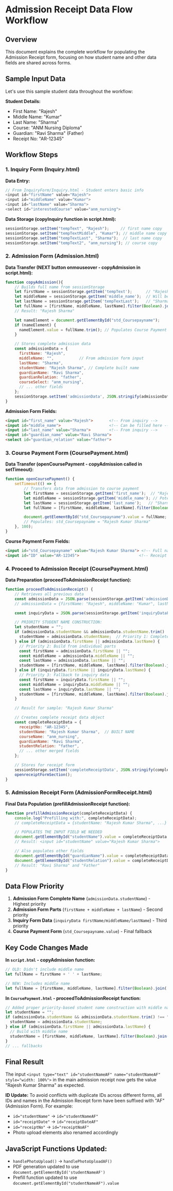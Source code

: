 # Admission Receipt Data Flow Workflow

## Overview
This document explains the complete workflow for populating the Admission Receipt form, focusing on how student name and other data fields are shared across forms.

## Sample Input Data
Let's use this sample student data throughout the workflow:

**Student Details:**
- First Name: "Rajesh"
- Middle Name: "Kumar"
- Last Name: "Sharma"
- Course: "ANM Nursing Diploma"
- Guardian: "Ravi Sharma" (Father)
- Receipt No: "AR-12345"

## Workflow Steps

### 1. Inquiry Form (Inquiry.html)
**Data Entry:**
```javascript
// From InquiryForm/Inquiry.html - Student enters basic info
<input id="firstName" value="Rajesh">
<input id="middleName" value="Kumar">
<input id="lastName" value="Sharma">
<select id="interestedCourse" value="anm_nursing">
```

**Data Storage (copyInquiry function in script.html):**
```javascript
sessionStorage.setItem("tempText", "Rajesh");     // first name copy
sessionStorage.setItem("tempTextMiddle", "Kumar"); // middle name copy
sessionStorage.setItem("tempTextLast", "Sharma");  // last name copy
sessionStorage.setItem("tempText2", "anm_nursing"); // course copy
```

### 2. Admission Form (Admission.html)
**Data Transfer (NEXT button onmouseover - copyAdmission in script.html):**
```javascript
function copyAdmission(){
    // Builds full name from sessionStorage
    let firstName = sessionStorage.getItem('tempText');      // "Rajesh"
    let middleName = sessionStorage.getItem('middle_name');  // Will be null initially
    let lastName = sessionStorage.getItem('tempTextLast');   // "Sharma"
    let fullName = [firstName, middleName, lastName].filter(Boolean).join(' ');
    // Result: "Rajesh Sharma"

    let nameElement = document.getElementById("std_Coursepayname");
    if (nameElement) {
      nameElement.value = fullName.trim(); // Populates Course Payment student name
    }

    // Stores complete admission data
    const admissionData = {
      firstName: "Rajesh",
      middleName: "",           // From admission form input
      lastName: "Sharma",
      studentName: "Rajesh Sharma", // Complete built name
      guardianName: "Ravi Sharma",
      guardianRelation: "father",
      courseSelect: "anm_nursing",
      // ... other fields
    };
    sessionStorage.setItem('admissionData', JSON.stringify(admissionData));
}
```

**Admission Form Fields:**
```html
<input id="first_name" value="Rajesh">       <!-- From inquiry -->
<input id="middle_name">                     <!-- Can be filled here -->
<input id="last_name" value="Sharma">        <!-- From inquiry -->
<input id="guardian_name" value="Ravi Sharma">
<select id="guardian_relation" value="father">
```

### 3. Course Payment Form (CoursePayment.html)
**Data Transfer (openCoursePayment - copyAdmission called in setTimeout):**
```javascript
function openCoursePayment() {
    setTimeout(() => {
        // Transfers data from admission to course payment
        let firstName = sessionStorage.getItem('first_name');  // "Rajesh"
        let middleName = sessionStorage.getItem('middle_name'); // Potentially "Kumar" here
        let lastName = sessionStorage.getItem('last_name');   // "Sharma"
        let fullName = [firstName, middleName, lastName].filter(Boolean).join(' ');

        document.getElementById("std_Coursepayname").value = fullName;
        // Populates: std_Coursepayname = "Rajesh Kumar Sharma"
    }, 100);
}
```

**Course Payment Form Fields:**
```html
<input id="std_Coursepayname" value="Rajesh Kumar Sharma"> <!-- Full name -->
<input id="ID" value="AR-12345">                          <!-- Receipt number -->
```

### 4. Proceed to Admission Receipt (CoursePayment.html)
**Data Preparation (proceedToAdmissionReceipt function):**
```javascript
function proceedToAdmissionReceipt() {
    // Retrieves all previous data
    const admissionData = JSON.parse(sessionStorage.getItem('admissionData') || '{}');
    // admissionData = {firstName: "Rajesh", middleName: "Kumar", lastName: "Sharma", studentName: "Rajesh Kumar Sharma", ...}

    const inquiryData = JSON.parse(sessionStorage.getItem('inquiryDataForAdmission') || '{}');

    // PRIORITY STUDENT NAME CONSTRUCTION:
    let studentName = "";
    if (admissionData.studentName && admissionData.studentName.trim() !== "") {
      studentName = admissionData.studentName;  // Priority 1: Complete studentName
    } else if (admissionData.firstName || admissionData.lastName) {
      // Priority 2: Build from individual parts
      const firstName = admissionData.firstName || "";
      const middleName = admissionData.middleName || "";
      const lastName = admissionData.lastName || "";
      studentName = [firstName, middleName, lastName].filter(Boolean).join(" ");
    } else if (inquiryData.firstName || inquiryData.lastName) {
      // Priority 3: Fallback to inquiry data
      const firstName = inquiryData.firstName || "";
      const middleName = inquiryData.middleName || "";
      const lastName = inquiryData.lastName || "";
      studentName = [firstName, middleName, lastName].filter(Boolean).join(" ");
    }

    // Result for sample: "Rajesh Kumar Sharma"

    // Creates complete receipt data object
    const completeReceiptData = {
      receiptNo: "AR-12345",
      studentName: "Rajesh Kumar Sharma",  // BUILT NAME
      courseName: "anm_nursing",
      guardianName: "Ravi Sharma",
      studentRelation: "father",
      // ... other merged fields
    };

    // Stores for receipt form
    sessionStorage.setItem('completeReceiptData', JSON.stringify(completeReceiptData));
    openreceiptFormSection();
}
```

### 5. Admission Receipt Form (AdmissionFormReceipt.html)
**Final Data Population (prefillAdmissionReceipt function):**
```javascript
function prefillAdmissionReceipt(completeReceiptData) {
    console.log("Prefilling with:", completeReceiptData);
    // completeReceiptData = {studentName: "Rajesh Kumar Sharma", ...}

    // POPULATES THE INPUT FIELD WE NEEDED
    document.getElementById("studentName").value = completeReceiptData.studentName || "";
    // Result: <input id="studentName" value="Rajesh Kumar Sharma">

    // Also populates other fields
    document.getElementById("guardianName").value = completeReceiptData.guardianName || "";
    document.getElementById("studentRelation").value = completeReceiptData.studentRelation || "";
    // Result: "Ravi Sharma" and "Father"
}
```

## Data Flow Priority

1. **Admission Form Complete Name** (`admissionData.studentName`) - Highest priority
2. **Admission Form Parts** (`firstName + middleName + lastName`) - Second priority
3. **Inquiry Form Data** (`inquiryData firstName/middleName/lastName`) - Third priority
4. **Course Payment Form** (`std_Coursepayname.value`) - Final fallback

## Key Code Changes Made

**In `script.html` - copyAdmission function:**
```javascript
// OLD: Didn't include middle name
let fullName = firstName + ' ' + lastName;

// NEW: Includes middle name
let fullName = [firstName, middleName, lastName].filter(Boolean).join(' ');
```

**In `CoursePayment.html` - proceedToAdmissionReceipt function:**
```javascript
// Added proper priority-based student name construction with middle name handling
let studentName = "";
if (admissionData.studentName && admissionData.studentName.trim() !== "") {
  studentName = admissionData.studentName;
} else if (admissionData.firstName || admissionData.lastName) {
  // Build with middle name
  studentName = [firstName, middleName, lastName].filter(Boolean).join(" ");
}
// ... fallbacks
```

## Final Result

The input `<input type="text" id="studentNameAF" name="studentNameAF" style="width: 100%">` in the main admission receipt now gets the value "Rajesh Kumar Sharma" as expected.

**ID Update:** To avoid conflicts with duplicate IDs across different forms, all IDs and names in the Admission Receipt form have been suffixed with "AF" (Admission Form). For example:
- `id="studentName"` → `id="studentNameAF"`
- `id="receiptDate"` → `id="receiptDateAF"`
- `id="receiptNo"` → `id="receiptNoAF"`
- Photo upload elements also renamed accordingly

## JavaScript Functions Updated:
- `handlePhotoUpload()` → `handlePhotoUploadAF()`
- PDF generation updated to use `document.getElementById('studentNameAF')`
- Prefill function updated to use `document.getElementById("studentNameAF").value`
